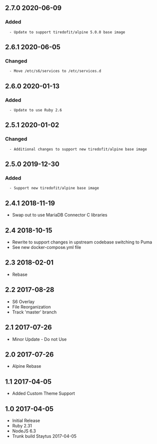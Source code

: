 ## 2.7.0 2020-06-09 <dave at tiredofit dot ca>

   ### Added
      - Update to support tiredofit/alpine 5.0.0 base image


## 2.6.1 2020-06-05 <dave at tiredofit dot ca>

   ### Changed
      - Move /etc/s6/services to /etc/services.d


## 2.6.0 2020-01-13 <dave at tiredofit dot ca>

   ### Added
      - Update to use Ruby 2.6


## 2.5.1 2020-01-02 <dave at tiredofit dot ca>

   ### Changed
      - Additional changes to support new tiredofit/alpine base image


## 2.5.0 2019-12-30 <dave at tiredofit dot ca>

   ### Added
      - Support new tiredofit/alpine base image


## 2.4.1 2018-11-19 <dave at tiredofit dot ca>

* Swap out to use MariaDB Connector C libraries

## 2.4 2018-10-15 <dave at tiredofit dot ca>

* Rewrite to support changes in upstream codebase switching to Puma 
* See new docker-compose.yml file

## 2.3 2018-02-01 <dave at tiredofit dot ca>

* Rebase

## 2.2 2017-08-28 <dave at tiredofit dot ca>

* S6 Overlay
* File Reorganization
* Track 'master' branch

## 2.1 2017-07-26 <dave at tiredofit dot ca>

* Minor Update - Do not Use

## 2.0 2017-07-26 <dave at tiredofit dot ca>

* Alpine Rebase

## 1.1 2017-04-05 <dave at tiredofit dot ca>

* Added Custom Theme Support

## 1.0 2017-04-05 <dave at tiredofit dot ca>

* Initial Release
* Ruby 2.31
* NodeJS 6.3
* Trunk build Staytus 2017-04-05
